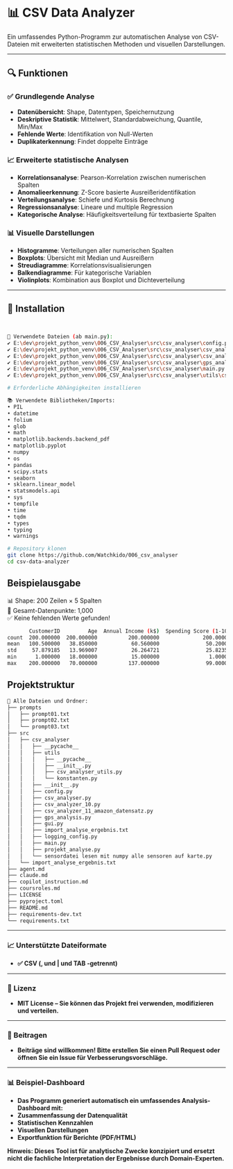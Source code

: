 # 📊 CSV Data Analyzer

Ein umfassendes Python-Programm zur automatischen Analyse von CSV-Dateien mit erweiterten statistischen Methoden und visuellen Darstellungen.

---

## 🔍 Funktionen

### ✅ Grundlegende Analyse

- **Datenübersicht**: Shape, Datentypen, Speichernutzung
- **Deskriptive Statistik**: Mittelwert, Standardabweichung, Quantile, Min/Max
- **Fehlende Werte**: Identifikation von Null-Werten
- **Duplikaterkennung**: Findet doppelte Einträge

### 📈 Erweiterte statistische Analysen

- **Korrelationsanalyse**: Pearson-Korrelation zwischen numerischen Spalten
- **Anomalieerkennung**: Z-Score basierte Ausreißeridentifikation
- **Verteilungsanalyse**: Schiefe und Kurtosis Berechnung
- **Regressionsanalyse**: Lineare und multiple Regression
- **Kategorische Analyse**: Häufigkeitsverteilung für textbasierte Spalten

### 📊 Visuelle Darstellungen

- **Histogramme**: Verteilungen aller numerischen Spalten
- **Boxplots**: Übersicht mit Median und Ausreißern
- **Streudiagramme**: Korrelationsvisualisierungen
- **Balkendiagramme**: Für kategorische Variablen
- **Violinplots**: Kombination aus Boxplot und Dichteverteilung

---

## 🚀 Installation

```bash


🔗 Verwendete Dateien (ab main.py):
✔ E:\dev\projekt_python_venv\006_CSV_Analyser\src\csv_analyser\config.py
✔ E:\dev\projekt_python_venv\006_CSV_Analyser\src\csv_analyser\csv_analyser.py
✔ E:\dev\projekt_python_venv\006_CSV_Analyser\src\csv_analyser\csv_analyzer_10.py
✔ E:\dev\projekt_python_venv\006_CSV_Analyser\src\csv_analyser\gps_analysis.py
✔ E:\dev\projekt_python_venv\006_CSV_Analyser\src\csv_analyser\main.py
✔ E:\dev\projekt_python_venv\006_CSV_Analyser\src\csv_analyser\utils\csv_analyser_utils.py

# Erforderliche Abhängigkeiten installieren

📚 Verwendete Bibliotheken/Imports:
• PIL
• datetime
• folium
• glob
• math
• matplotlib.backends.backend_pdf
• matplotlib.pyplot
• numpy
• os
• pandas
• scipy.stats
• seaborn
• sklearn.linear_model
• statsmodels.api
• sys
• tempfile
• time
• tqdm
• types
• typing
• warnings

# Repository klonen
git clone https://github.com/Watchkido/006_csv_analyser
cd csv-data-analyzer
```

## Beispielausgabe

📊 Shape: 200 Zeilen × 5 Spalten  
🔢 Gesamt-Datenpunkte: 1,000  
✅ Keine fehlenden Werte gefunden!

```bash
       CustomerID         Age  Annual Income (k$)  Spending Score (1-100)
count  200.000000  200.000000          200.000000              200.000000
mean   100.500000   38.850000           60.560000               50.200000
std     57.879185   13.969007           26.264721               25.823522
min      1.000000   18.000000           15.000000                1.000000
max    200.000000   70.000000          137.000000               99.000000
```

## Projektstruktur

```bash
📄 Alle Dateien und Ordner:
├── prompts
│   ├── prompt01.txt
│   ├── prompt02.txt
│   └── prompt03.txt
├── src
│   ├── csv_analyser
│   │   ├── __pycache__
│   │   ├── utils
│   │   │   ├── __pycache__
│   │   │   ├── __init__.py
│   │   │   ├── csv_analyser_utils.py
│   │   │   └── konstanten.py
│   │   ├── __init__.py
│   │   ├── config.py
│   │   ├── csv_analyser.py
│   │   ├── csv_analyzer_10.py
│   │   ├── csv_analyzer_11_amazon_datensatz.py
│   │   ├── gps_analysis.py
│   │   ├── gui.py
│   │   ├── import_analyse_ergebnis.txt
│   │   ├── logging_config.py
│   │   ├── main.py
│   │   ├── projekt_analyse.py
│   │   └── sensordatei lesen mit numpy alle sensoren auf karte.py
│   └── import_analyse_ergebnis.txt
├── agent.md
├── claude.md
├── copilot_instruction.md
├── coursroles.md
├── LICENSE
├── pyproject.toml
├── README.md
├── requirements-dev.txt
└── requirements.txt
```

---

### 📈 Unterstützte Dateiformate

- **✅ CSV (, und | und TAB -getrennt)**

---

### 📝 Lizenz

- **MIT License – Sie können das Projekt frei verwenden, modifizieren und verteilen.**

---

### 🤝 Beitragen

- **Beiträge sind willkommen! Bitte erstellen Sie einen Pull Request oder öffnen Sie ein Issue für Verbesserungsvorschläge.**

---

### 📊 Beispiel-Dashboard

- **Das Programm generiert automatisch ein umfassendes Analysis-Dashboard mit:**
- **Zusammenfassung der Datenqualität**
- **Statistischen Kennzahlen**
- **Visuellen Darstellungen**
- **Exportfunktion für Berichte (PDF/HTML)**

**Hinweis: Dieses Tool ist für analytische Zwecke konzipiert und ersetzt nicht die fachliche Interpretation der Ergebnisse durch Domain-Experten.**
